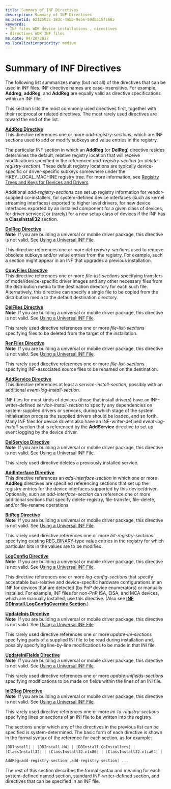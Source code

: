 ```yaml
---
title: Summary of INF Directives
description: Summary of INF Directives
ms.assetid: 6212502c-183c-4abb-9e56-59dba15fc685
keywords:
- INF files WDK device installations , directives
- directives WDK INF files
ms.date: 04/20/2017
ms.localizationpriority: medium
---
```


# Summary of INF Directives





The following list summarizes many (but not all) of the directives that can be used in INF files. INF directive names are case-insensitive. For example, **Addreg**, **addReg**, and **AddReg** are equally valid as directive specifications within an INF file.

This section lists the most commonly used directives first, together with their reciprocal or related directives. The most rarely used directives are toward the end of the list.

<a href="" id="addreg-directive"></a>[**AddReg Directive**](inf-addreg-directive.md)  
This directive references one or more *add-registry-section*s, which are INF sections used to add or modify subkeys and value entries in the registry.

The particular INF section in which an **AddReg** (or **DelReg**) directive resides determines the default, relative registry location that will receive modifications specified in the referenced *add-registry-section* (or *delete-registry-section*). These default registry locations are typically device-specific or driver-specific subkeys somewhere under the HKEY_LOCAL_MACHINE registry tree. For more information, see [Registry Trees and Keys for Devices and Drivers](registry-trees-and-keys.md).

Additional *add-registry-sections* can set up registry information for vendor-supplied co-installers, for system-defined device interfaces (such as kernel streaming interfaces) exported to higher level drivers, for new device interfaces exported by an installed component for a given class of devices, for driver services, or (rarely) for a new setup class of devices if the INF has a **ClassInstall32** section.

<a href="" id="delreg-directive"></a>[**DelReg Directive**](inf-delreg-directive.md)  
**Note**  If you are building a universal or mobile driver package, this directive is not valid. See [Using a Universal INF File](using-a-universal-inf-file.md).

 

This directive references one or more *del-registry-section*s used to remove obsolete subkeys and/or value entries from the registry. For example, such a section might appear in an INF that upgrades a previous installation.

<a href="" id="copyfiles-directive"></a>[**CopyFiles Directive**](inf-copyfiles-directive.md)  
This directive references one or more *file-list-section*s specifying transfers of model/device-specific driver images and any other necessary files from the distribution media to the destination directory for each such file. Alternatively, this directive can specify a single file to be copied from the distribution media to the default destination directory.

<a href="" id="delfiles-directive"></a>[**DelFiles Directive**](inf-delfiles-directive.md)  
**Note**  If you are building a universal or mobile driver package, this directive is not valid. See [Using a Universal INF File](using-a-universal-inf-file.md).

 

This rarely used directive references one or more *file-list-section*s specifying files to be deleted from the target of the installation.

<a href="" id="renfiles-directive"></a>[**RenFiles Directive**](inf-renfiles-directive.md)  
**Note**  If you are building a universal or mobile driver package, this directive is not valid. See [Using a Universal INF File](using-a-universal-inf-file.md).

 

This rarely used directive references one or more *file-list-section*s specifying INF-associated source files to be renamed on the destination.

<a href="" id="addservice-directive"></a>[**AddService Directive**](inf-addservice-directive.md)  
This directive references at least a *service-install-section*, possibly with an additional *event-log-install-section*.

INF files for most kinds of devices (those that install drivers) have an INF-writer-defined *service-install-section* to specify any dependencies on system-supplied drivers or services, during which stage of the system initialization process the supplied drivers should be loaded, and so forth. Many INF files for device drivers also have an INF-writer-defined *event-log-install-section* that is referenced by the **AddService** directive to set up event logging by the device driver.

<a href="" id="delservice-directive"></a>[**DelService Directive**](inf-delservice-directive.md)  
**Note**  If you are building a universal or mobile driver package, this directive is not valid. See [Using a Universal INF File](using-a-universal-inf-file.md).

 

This rarely used directive deletes a previously installed service.

<a href="" id="addinterface-directive"></a>[**AddInterface Directive**](inf-addinterface-directive.md)  
This directive references an *add-interface-section* in which one or more **AddReg** directives are specified referencing sections that set up the registry entries for the device interfaces supported by this device/driver. Optionally, such an *add-interface-section* can reference one or more additional sections that specify delete-registry, file-transfer, file-delete, and/or file-rename operations.

<a href="" id="bitreg-directive"></a>[**BitReg Directive**](inf-bitreg-directive.md)  
**Note**  If you are building a universal or mobile driver package, this directive is not valid. See [Using a Universal INF File](using-a-universal-inf-file.md).

 

This rarely used directive references one or more *bit-registry-section*s specifying existing [REG_BINARY](/windows/desktop/SysInfo/registry-value-types)-type value entries in the registry for which particular bits in the values are to be modified.

<a href="" id="logconfig-directive"></a>[**LogConfig Directive**](inf-logconfig-directive.md)  
**Note**  If you are building a universal or mobile driver package, this directive is not valid. See [Using a Universal INF File](using-a-universal-inf-file.md).

 

This directive references one or more *log-config-section*s that specify acceptable bus-relative and device-specific hardware configurations in an INF for devices that are detected (by PnP device enumerators) or manually installed. For example, INF files for non-PnP ISA, EISA, and MCA devices, which are manually installed, use this directive. (Also see [**INF DDInstall.LogConfigOverride Section**](inf-ddinstall-logconfigoverride-section.md).)

<a href="" id="updateinis-directive"></a>[**UpdateInis Directive**](inf-updateinis-directive.md)  
**Note**  If you are building a universal or mobile driver package, this directive is not valid. See [Using a Universal INF File](using-a-universal-inf-file.md).

 

This rarely used directive references one or more *update-ini-section*s specifying parts of a supplied INI file to be read during installation and, possibly specifying line-by-line modifications to be made in that INI file.

<a href="" id="updateinifields-directive"></a>[**UpdateIniFields Directive**](inf-updateinifields-directive.md)  
**Note**  If you are building a universal or mobile driver package, this directive is not valid. See [Using a Universal INF File](using-a-universal-inf-file.md).

 

This rarely used directive references one or more *update-inifields-section*s specifying modifications to be made on fields within the lines of an INI file.

<a href="" id="ini2reg-directive"></a>[**Ini2Reg Directive**](inf-ini2reg-directive.md)  
**Note**  If you are building a universal or mobile driver package, this directive is not valid. See [Using a Universal INF File](using-a-universal-inf-file.md).

 

This rarely used directive references one or more *ini-to-registry-section*s specifying lines or sections of an INI file to be written into the registry.

The sections under which any of the directives in the previous list can be specified is system-determined. The basic form of each directive is shown in the formal syntax of the reference for each section, as for example:

```cpp
[DDInstall] | [DDInstall.HW] | [DDInstall.CoInstallers] | 
[ClassInstall32] | [ClassInstall32.ntx86] | [ClassInstall32.ntia64] | [ClassInstall32.ntamd64]

AddReg=add-registry-section[,add-registry-section] ...
```

The rest of this section describes the formal syntax and meaning for each system-defined named section, standard INF-writer-defined section, and directives that can be specified in an INF file.

 

